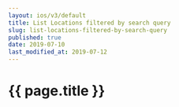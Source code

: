 ```yaml
---
layout: ios/v3/default
title: List Locations filtered by search query
slug: list-locations-filtered-by-search-query
published: true
date: 2019-07-10
last_modified_at: 2019-07-12
---
```


# {{ page.title }}
